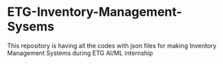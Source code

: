 # ETG-Inventory-Management-Sysems
This repository is having all the codes with json files for making Inventory Management Systems during ETG AI/ML internship

